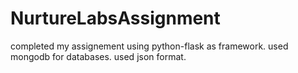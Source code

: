 # NurtureLabsAssignment

completed my assignement using python-flask as framework.
used mongodb for databases.
used json format.
